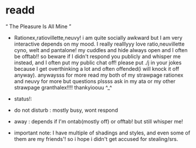 # readd
“ The Pleasure Is All Mine ”
- Rationex,ratiovillette,neuvy! i am quite socially awkward but I am very interactive depends on my mood. I really realllyyy love ratio,neuvillette cyno, welt and pantalone! my cuddles and hide always open and I often be offtab!! so beware if I didn't respond you publicly and whisper me instead, and I often put my public chat off! please put ./j in your jokes because I get overthinking a lot and often offended(i will knock it off anyway). anywaysss for more read my both of my strawpage rationex and neuvy for more but questions plssss ask in my ata or my other strawpage granthalex!!!! thankyioouu ^_^

- status!:
- do not disturb : mostly busy, wont respond
- away : depends if I'm ontab(mostly off) or offtab! but still whisper me!

- important note: I have multiple of shadings and styles, and even some of them are my friends'! so i hope i didn't get accused for stealing/srs.
